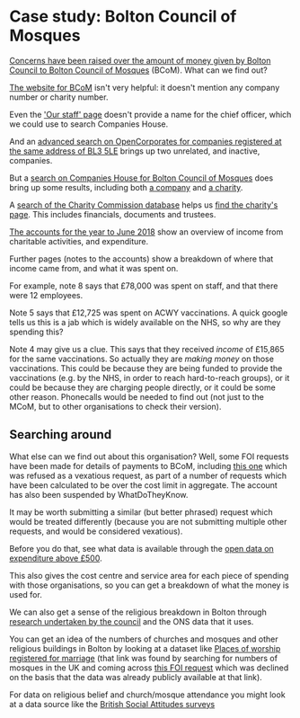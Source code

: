 # Case study: Bolton Council of Mosques

[Concerns have been raised over the amount of money given by Bolton Council to Bolton Council of Mosques](https://www.theboltonnews.co.uk/news/17509746.special-report-the-truth-about-how-faith-groups-are-funded-by-bolton-council/) (BCoM). What can we find out?

[The website for BCoM](https://www.thebcom.org/) isn't very helpful: it doesn't mention any company number or charity number.

Even the ['Our staff' page](https://www.thebcom.org/our-staff) doesn't provide a name for the chief officer, which we could use to search Companies House.

And an [advanced search on OpenCorporates for companies registered at the same address of BL3 5LE](https://opencorporates.com/companies?utf8=%E2%9C%93&q=BL3+5LE&commit=Go&jurisdiction_code=&utf8=%E2%9C%93&commit=Go&controller=searches&action=search_companies&mode=best_fields&search_fields%5B%5D=registered_address_in_full&branch=&nonprofit=&order=) brings up two unrelated, and inactive, companies.

But a [search on Companies House for Bolton Council of Mosques](https://beta.companieshouse.gov.uk/search?q=bolton+council+of+mosques) does bring up some results, including both [a company](https://beta.companieshouse.gov.uk/company/11052144/filing-history) and [a charity](https://beta.companieshouse.gov.uk/company/CE017086).

A [search of the Charity Commission database](https://beta.charitycommission.gov.uk/charity-search/?searchText=bolton%20council%20of%20mosques&pageNumber=1) helps us [find the charity's page](https://beta.charitycommission.gov.uk/charity-details/?regId=1114004&subId=0). This includes financials, documents and trustees.

[The accounts for the year to June 2018](http://apps.charitycommission.gov.uk/Accounts/Ends04/0001114004_AC_20180331_E_C.PDF) show an overview of income from charitable activities, and expenditure.

Further pages (notes to the accounts) show a breakdown of where that income came from, and what it was spent on.

For example, note 8 says that £78,000 was spent on staff, and that there were 12 employees.

Note 5 says that £12,725 was spent on ACWY vaccinations. A quick google tells us this is a jab which is widely available on the NHS, so why are they spending this?

Note 4 may give us a clue. This says that they received *income* of £15,865 for the same vaccinations. So actually they are *making money* on those vaccinations. This could be because they are being funded to provide the vaccinations (e.g. by the NHS, in order to reach hard-to-reach groups), or it could be because they are charging people directly, or it could be some other reason. Phonecalls would be needed to find out (not just to the MCoM, but to other organisations to check their version).

## Searching around

What else can we find out about this organisation? Well, some FOI requests have been made for details of payments to BCoM, including [this one](https://www.whatdotheyknow.com/request/bolton_council_of_mosques_bcom) which was refused as a vexatious request, as part of a number of requests which have been calculated to be over the cost limit in aggregate. The account has also been suspended by WhatDoTheyKnow.

It may be worth submitting a similar (but better phrased) request which would be treated differently (because you are not submitting multiple other requests, and would be considered vexatious).

Before you do that, see what data is available through the [open data on expenditure above £500](https://www.bolton.gov.uk/downloads/download/196/expenditure_reports).

This also gives the cost centre and service area for each piece of spending with those organisations, so you can get a breakdown of what the money is used for.

We can also get a sense of the religious breakdown in Bolton through [research undertaken by the council](https://www.bolton.gov.uk/downloads/file/622/people-in-bolton-2011-census-religion-factfile) and the ONS data that it uses.

You can get an idea of the numbers of churches and mosques and other religious buildings in Bolton by looking at a dataset like [Places of worship registered for marriage](https://www.gov.uk/government/publications/places-of-worship-registered-for-marriage) (that link was found by searching for numbers of mosques in the UK and coming across [this FOI request](https://www.whatdotheyknow.com/request/number_of_registered_mosques_in) which was declined on the basis that the data was already publicly available at that link).

For data on religious belief and church/mosque attendance you might look at a data source like the [British Social Attitudes surveys](http://www.britsocat.com/)
